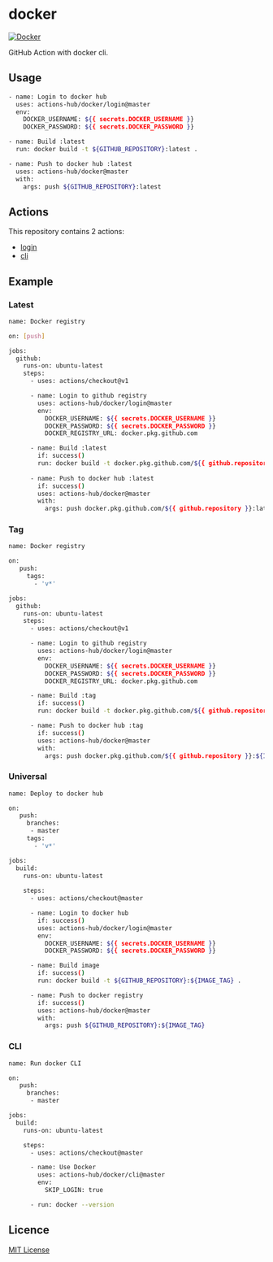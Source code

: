 # docker

[![Docker](https://serhiy.s3.eu-central-1.amazonaws.com/Github_repo/docker/horizontal-logo-monochromatic-white.png)](https://www.docker.com)

GitHub Action with docker cli.

## Usage
```bash
- name: Login to docker hub
  uses: actions-hub/docker/login@master
  env:
    DOCKER_USERNAME: ${{ secrets.DOCKER_USERNAME }}
    DOCKER_PASSWORD: ${{ secrets.DOCKER_PASSWORD }}

- name: Build :latest
  run: docker build -t ${GITHUB_REPOSITORY}:latest .

- name: Push to docker hub :latest
  uses: actions-hub/docker@master
  with:
    args: push ${GITHUB_REPOSITORY}:latest
```

## Actions

This repository contains 2 actions:  

- [login](https://github.com/actions-hub/docker/tree/master/login)
- [cli](https://github.com/actions-hub/docker/tree/master/cli)

## Example

### Latest
```bash
name: Docker registry

on: [push]

jobs:
  github:
    runs-on: ubuntu-latest    
    steps:
      - uses: actions/checkout@v1

      - name: Login to github registry
        uses: actions-hub/docker/login@master
        env:
          DOCKER_USERNAME: ${{ secrets.DOCKER_USERNAME }}
          DOCKER_PASSWORD: ${{ secrets.DOCKER_PASSWORD }}
          DOCKER_REGISTRY_URL: docker.pkg.github.com

      - name: Build :latest
        if: success()
        run: docker build -t docker.pkg.github.com/${{ github.repository }}/app:latest .
        
      - name: Push to docker hub :latest
        if: success()
        uses: actions-hub/docker@master
        with:
          args: push docker.pkg.github.com/${{ github.repository }}:latest
```

### Tag
```bash
name: Docker registry

on: 
   push:
     tags:
       - 'v*'

jobs:
  github:
    runs-on: ubuntu-latest    
    steps:
      - uses: actions/checkout@v1

      - name: Login to github registry
        uses: actions-hub/docker/login@master
        env:
          DOCKER_USERNAME: ${{ secrets.DOCKER_USERNAME }}
          DOCKER_PASSWORD: ${{ secrets.DOCKER_PASSWORD }}
          DOCKER_REGISTRY_URL: docker.pkg.github.com

      - name: Build :tag
        if: success()
        run: docker build -t docker.pkg.github.com/${{ github.repository }}/app:${IMAGE_TAG} .

      - name: Push to docker hub :tag
        if: success()
        uses: actions-hub/docker@master
        with:
          args: push docker.pkg.github.com/${{ github.repository }}:${IMAGE_TAG}
```

### Universal
```bash
name: Deploy to docker hub

on:
   push:
     branches:    
      - master
     tags:
       - 'v*'

jobs:
  build:
    runs-on: ubuntu-latest
    
    steps:
      - uses: actions/checkout@master

      - name: Login to docker hub
        if: success()
        uses: actions-hub/docker/login@master
        env:
          DOCKER_USERNAME: ${{ secrets.DOCKER_USERNAME }}
          DOCKER_PASSWORD: ${{ secrets.DOCKER_PASSWORD }}

      - name: Build image
        if: success()
        run: docker build -t ${GITHUB_REPOSITORY}:${IMAGE_TAG} .

      - name: Push to docker registry
        if: success()
        uses: actions-hub/docker@master
        with:
          args: push ${GITHUB_REPOSITORY}:${IMAGE_TAG}
```

### CLI

```bash
name: Run docker CLI

on:
   push:
     branches:
      - master

jobs:
  build:
    runs-on: ubuntu-latest

    steps:
      - uses: actions/checkout@master

      - name: Use Docker
        uses: actions-hub/docker/cli@master
        env:
          SKIP_LOGIN: true

      - run: docker --version
```

## Licence
[MIT License](https://github.com/actions-hub/docker/blob/master/LICENSE)

